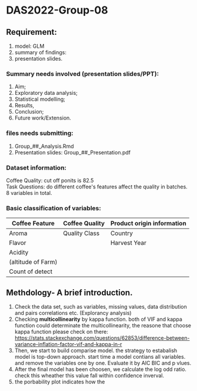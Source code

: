 # DAS2022-Group-08

## Requirement: 
1. model: GLM 
2. summary of findings:
3. presentation slides. 

### Summary needs involved (presentation slides/PPT):
1. Aim; 
2. Exploratory data analysis; 
3. Statistical modelling; 
4. Results,
5. Conclusion;
6. Future work/Extension.

### files needs submitting: 
1. Group_##_Analysis.Rmd
2. Presentation slides: Group_##_Presentation.pdf


### Dataset information: 
Coffee Quality: cut off ponits is 82.5   
Task Questions: do different coffee's features affect the quality in batches.  
8 variables in total. 



 

### Basic classification of variables:   
 
Coffee Feature      | Coffee Quality  | Product origin information |   
--------------------|-----------------|----------------------------|  
Aroma               | Quality Class   |    Country                 |   
Flavor              |                 |  Harvest Year              | 
Acidity             |                 |                            | 
(altitude of Farm)  |                 |                            |  
Count of detect     |                 |                            |


## Methdology- A brief introduction. 
1. Check the data set, such as variables, missing values, data distribution and pairs correlations etc. (Explorancy analysis)
2. Checking **multicollinearity** by kappa function. both of VIF and kappa function could determinate the multicollinearity, the reasone that choose kappa function please check on there: https://stats.stackexchange.com/questions/62853/difference-between-variance-inflation-factor-vif-and-kappa-in-r
3. Then, we start to build  comparise model. the strategy to estabalish model is top-down approach. start time a model contians all variables. and remove the variables one by one. Evaluate it by AIC BIC and p vlues. 
4. After the final model has been choosen, we calculate the log odd ratio. check this wheather this value fall within confidence inverval.
5. the porbability plot indicates how the 








